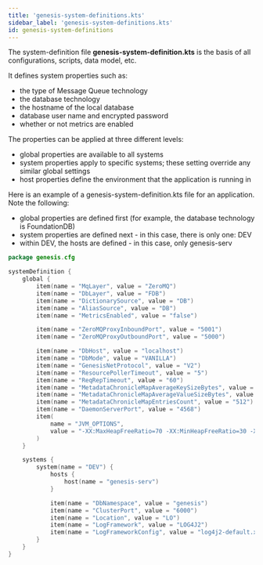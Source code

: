 ```yaml
---
title: 'genesis-system-definitions.kts'
sidebar_label: 'genesis-system-definitions.kts'
id: genesis-system-definitions
---
```


The system-definition file **genesis-system-definition.kts** is the basis of all configurations, scripts, data model, etc. 

It defines system properties such as:

- the type of Message Queue technology
- the database technology 
- the hostname of the local database
- database user name and encrypted password
- whether or not metrics are enabled

The properties can be applied at three different levels:

- global properties are available to all systems 
- system properties apply to specific systems; these setting override any similar global settings
- host properties define the environment that the application is running in


Here is an example of a genesis-system-definition.kts file for an application. Note the following:

- global properties are defined first (for example, the database technology is FoundationDB)
- system properties are defined next - in this case, there is only one: DEV
- within DEV, the hosts are defined - in this case, only genesis-serv

```kotlin
package genesis.cfg

systemDefinition {
    global {
        item(name = "MqLayer", value = "ZeroMQ")
        item(name = "DbLayer", value = "FDB")
        item(name = "DictionarySource", value = "DB")
        item(name = "AliasSource", value = "DB")
        item(name = "MetricsEnabled", value = "false")

        item(name = "ZeroMQProxyInboundPort", value = "5001")
        item(name = "ZeroMQProxyOutboundPort", value = "5000")

        item(name = "DbHost", value = "localhost")
        item(name = "DbMode", value = "VANILLA")
        item(name = "GenesisNetProtocol", value = "V2")
        item(name = "ResourcePollerTimeout", value = "5")
        item(name = "ReqRepTimeout", value = "60")
        item(name = "MetadataChronicleMapAverageKeySizeBytes", value = "128")
        item(name = "MetadataChronicleMapAverageValueSizeBytes", value = "1024")
        item(name = "MetadataChronicleMapEntriesCount", value = "512")
        item(name = "DaemonServerPort", value = "4568")
        item(
            name = "JVM_OPTIONS",
            value = "-XX:MaxHeapFreeRatio=70 -XX:MinHeapFreeRatio=30 -XX:+UseG1GC -XX:+UseStringDeduplication -XX:OnOutOfMemoryError=\"handleOutOfMemoryError.sh %p\""
        )
    }

    systems {
        system(name = "DEV") {
            hosts {
                host(name = "genesis-serv")
            }

            item(name = "DbNamespace", value = "genesis")
            item(name = "ClusterPort", value = "6000")
            item(name = "Location", value = "LO")
            item(name = "LogFramework", value = "LOG4J2")
            item(name = "LogFrameworkConfig", value = "log4j2-default.xml")
        }
    }
}
```
